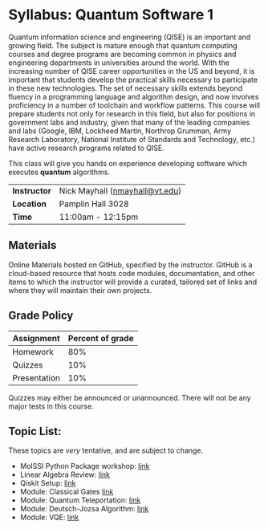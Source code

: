 # Syllabus: Quantum Software 1

Quantum information science and engineering (QISE) is an important and growing field. The subject is mature enough that quantum computing courses and degree programs are becoming common in physics and engineering departments in universities around the world. With the increasing number of QISE career opportunities in the US and beyond, it is important that students develop the practical skills necessary to participate in these new technologies. The set of necessary skills extends beyond fluency in a programming language and algorithm design, and now involves proficiency in a number of toolchain and workflow patterns. This course will prepare students not only for research in this field, but also for positions in government labs and industry, given that many of the leading companies and labs (Google, IBM, Lockheed Martin, Northrop Grumman, Army Research Laboratory, National Institute of Standards and Technology, etc.) have active research programs related to QISE.
<!-- This course will be a required course in a new QISE minor under development in PHYS.  Other students having met the prerequisites may use it an elective.
This course is offered at the 3000 level to ensure that the students have experience and appreciation of the QISE domains to which the programming skills can be applied, acquired in previous courses at the 2000 level. The prerequisites are MATH 2114 (Linear Algebra) and PHYS 2XX4 (Hello Quantum World!). The purpose of these prerequisites is to ensure the students have an introduction to the concepts (Hello Quantum World!) and to the mathematical language used to discuss problems (Linear Algebra), which are necessary for the proposed course.
 -->
This class will give you hands on experience developing software which executes **quantum** algorithms. 

|||
|---|---|
|**Instructor**| Nick Mayhall (nmayhall@vt.edu) |
| **Location**| Pamplin Hall 3028 |
| **Time**|  11:00am - 12:15pm |

## Materials
Online Materials hosted on GitHub, specified by the instructor.  GitHub is a cloud-based resource that hosts code modules, documentation, and other items to which the instructor will provide a curated, tailored set of links and where they will maintain their own projects.

## Grade Policy

|Assignment|Percent of grade|
|---|---|
|Homework | 80% |
|Quizzes | 10% | 
|Presentation | 10%|

Quizzes may either be announced or unannounced. There will not be any major tests in this course.


## Topic List: 

These topics are *very* tentative, and are subject to change.
- MolSSI Python Package workshop: [link](https://education.molssi.org/python-package-best-practices/)
- Linear Algebra Review: [link](https://qiskit.org/textbook/ch-appendix/linear_algebra.html)
- Qiskit Setup: [link](https://learn.qiskit.org/course/ch-prerequisites/environment-setup-guide-to-work-with-qiskit-textbook)
- Module: Classical Gates [link](https://learn.qiskit.org/course/ch-labs/lab-1-quantum-circuits) 
- Module: Quantum Teleportation: [link](https://learn.qiskit.org/course/ch-algorithms/quantum-teleportation)
- Module: Deutsch-Jozsa Algorithm: [link](https://learn.qiskit.org/course/ch-algorithms/deutsch-jozsa-algorithm)
- Module: VQE: [link](https://learn.qiskit.org/course/ch-applications/simulating-molecules-using-vqe)
